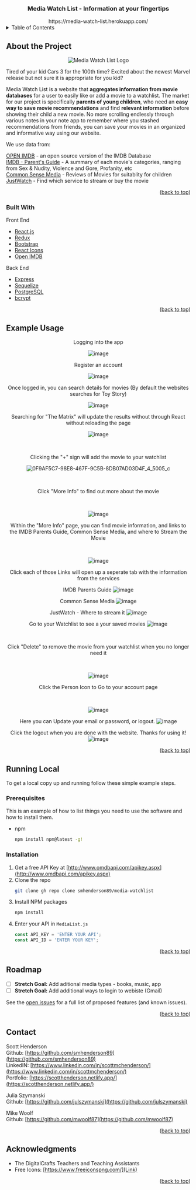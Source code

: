 <div id="top"></div>

<!-- PROJECT LOGO -->
<br />
<div align="center">

  <h3 align="center">Media Watch List - Information at your fingertips</h3>
  https://media-watch-list.herokuapp.com/
</div>

<!-- TABLE OF CONTENTS -->
<details>
  <summary>Table of Contents</summary>
  <ol>
    <li>
      <a href="#about-the-project">About The Project</a>
      <ul>
        <li><a href="#built-with">Built With</a></li>
      </ul>
    </li>
    <li><a href="#example-usage">Example Usage</a></li>
    <li><a href="#running-local">Running Local</a></li>
    <li><a href="#roadmap">Roadmap</a></li>
    <li><a href="#contact">Contact</a></li>
    <li><a href="#acknowledgments">Acknowledgments</a></li>
  </ol>
</details>



<!-- ABOUT THE PROJECT -->
## About the Project
<div align="center">
 <img src="https://user-images.githubusercontent.com/53064568/146559008-9a81f32e-3a23-426a-8dc5-49e3379bd13b.jpeg" alt = "Media Watch List Logo" />
</div>

Tired of your kid Cars 3 for the 100th time? Excited about the newest Marvel release but not sure it is appropriate for you kid? 

Media Watch List is a website that **aggregates information from movie databases** for a user to easily like or add a movie to a watchlist. The market for our project is specifically **parents of young children**, who need an **easy way to save movie recommendations** and find **relevant information** before showing their child a new movie. No more scrolling endlessly through various notes in your note app to remember where you stashed recommendations from friends, you can save your movies in an organized and informative way using our website.

We use data from:

[OPEN IMDB](https://www.omdbapi.com/) - an open source version of the IMDB Database<br>
[IMDB - Parent's Guide](https://www.imdb.com/title/tt0114709/parentalguide) - A summary of each movie's categories, ranging from Sex & Nudity, Violence and Gore, Profanity, etc<br>
[Common Sense Media](https://www.commonsensemedia.org/) - Reviews of Movies for suitablity for children<br>
[JustWatch](https://www.justwatch.com/) - Find which service to stream or buy the movie<br>

<p align="right">(<a href="#top">back to top</a>)</p>

### Built With

Front End 

* [React.js](https://reactjs.org/)
* [Redux](https://redux.js.org/)
* [Bootstrap](https://getbootstrap.com)
* [React Icons](https://react-icons.github.io/react-icons/)
* [Open IMDB](http://www.omdbapi.com/)

Back End

* [Express](https://expressjs.com/)
* [Sequelize](https://sequelize.org/)
* [PostgreSQL](https://www.postgresql.org/)
* [bcrypt](https://www.npmjs.com/package/bcrypt)

<p align="right">(<a href="#top">back to top</a>)</p>

<!-- GETTING STARTED -->

## Example Usage

<div align="center">Logging into the app

![image](https://user-images.githubusercontent.com/53064568/215614941-4544303a-b5fc-4218-85b8-0cb229716d35.png)

Register an account


![image](https://user-images.githubusercontent.com/53064568/215360667-7324be2d-a265-45f8-8445-9cfa40de154b.png)


Once logged in, you can search details for movies (By default the websites searches for Toy Story)

![image](https://user-images.githubusercontent.com/53064568/215360710-7a4a8649-4b31-41d8-95bb-6a138fbf1553.png)<br>

Searching for "The Matrix" will update the results without through React without reloading the page

![image](https://user-images.githubusercontent.com/53064568/215360753-69fdfb4d-cc9b-4a75-b8b6-b41520b0e8b7.png)

<br>

Clicking the "+" sign will add the movie to your watchlist

![0F9AF5C7-98E8-467F-9C5B-8DB07AD03D4F_4_5005_c](https://user-images.githubusercontent.com/53064568/215615983-17c1c376-2dcb-42fc-9d56-2c624c4edeea.jpeg)

<br>

Click "More Info" to find out more about the movie

<br>

![image](https://user-images.githubusercontent.com/53064568/215360877-763b55cc-85bf-4c21-8988-bd7663dcbebe.png)

Within the "More Info" page, you can find movie information, and links to the IMDB Parents Guide, Common Sense Media, and where to Stream the Movie

<br>

![image](https://user-images.githubusercontent.com/53064568/215360931-3d487231-791b-4687-b253-1ca157ca6dc2.png)

Click each of those Links will open up a seperate tab with the information from the services

IMDB Parents Guide
![image](https://user-images.githubusercontent.com/53064568/215360966-0cd5ad23-94e9-45f1-8446-8725d1626314.png)

Common Sense Media 
![image](https://user-images.githubusercontent.com/53064568/215360977-b696843b-400a-49da-8cbe-59664b29edf7.png)

JustWatch - Where to stream it
![image](https://user-images.githubusercontent.com/53064568/215361005-e7d0e7ae-94c2-42fa-9675-47b3b1ae536a.png)

Go to your Watchlist to see a your saved movies
![image](https://user-images.githubusercontent.com/53064568/215361191-7c9dcda0-dfb1-45ea-b24d-5c88399c3c8d.png)

<br>

Click "Delete" to remove the movie from your watchlist when you no longer need it

<br>

![image](https://user-images.githubusercontent.com/53064568/215361209-46f4e345-14d0-4b00-ae24-cb6f7470980c.png)

Click the Person Icon to Go to your account page 

<br>

![image](https://user-images.githubusercontent.com/53064568/215361237-ec0f049b-0a3a-489d-9ff7-324f0ed6e2fa.png)

Here you can Update your email or password, or logout.
![image](https://user-images.githubusercontent.com/53064568/215361257-ac999295-94a8-45d0-9470-dd27a4ad7b22.png)

Click the logout when you are done with the website. Thanks for using it!
![image](https://user-images.githubusercontent.com/53064568/215361271-2d4c375d-554c-4bc2-bb5b-ce3bd85015d9.png)
</div>

<p align="right">(<a href="#top">back to top</a>)</p>

## Running Local

To get a local copy up and running follow these simple example steps.

### Prerequisites

This is an example of how to list things you need to use the software and how to install them.
* npm
  ```sh
  npm install npm@latest -g!

  ```

### Installation

1. Get a free API Key at [http://www.omdbapi.com/apikey.aspx](http://www.omdbapi.com/apikey.aspx)
2. Clone the repo
   ```sh
   git clone gh repo clone smhenderson89/media-watchlist 
   ```
3. Install NPM packages
   ```sh
   npm install
   ```
4. Enter your API in `MediaList.js`
   ```js
   const API_KEY = 'ENTER YOUR API';
   const API_ID = 'ENTER YOUR KEY';
   ```

<p align="right">(<a href="#top">back to top</a>)</p>


<!-- ROADMAP -->
## Roadmap

- [ ] **Stretch Goal:** Add aditional media types - books, music, app
- [ ] **Stretch Goal:** Add additional ways to login to webiste (Gmail)

See the [open issues](https://github.com/smhenderson89/media-watchlist) for a full list of proposed features (and known issues).

<p align="right">(<a href="#top">back to top</a>)</p>



<!-- CONTACT -->
## Contact

Scott Henderson
<br>Github: [https://github.com/smhenderson89](https://github.com/smhenderson89)
<br>LinkedIN: [https://www.linkedin.com/in/scottmchenderson/](https://www.linkedin.com/in/scottmchenderson/)
<br>Portfolio: [https://scotthenderson.netlify.app/](https://scotthenderson.netlify.app/)

Julia Szymanski
<br>Github: [https://github.com/julszymanski](https://github.com/julszymanski)<br>

Mike Woolf
<br>Github: [https://github.com/mwoolf87](https://github.com/mwoolf87)<br>


<p align="right">(<a href="#top">back to top</a>)</p>



<!-- ACKNOWLEDGMENTS -->
## Acknowledgments

* The DigitalCrafts Teachers and Teaching Assistants
* Free Icons: [https://www.freeiconspng.com/](Link)

<p align="right">(<a href="#top">back to top</a>)</p>



<!-- MARKDOWN LINKS & IMAGES -->
<!-- https://www.markdownguide.org/basic-syntax/#reference-style-links -->
[product-screenshot]: images/screenshot.png

